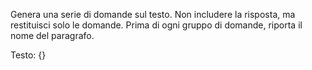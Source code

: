 Genera una serie di domande sul testo. Non includere la risposta, ma restituisci solo le domande. Prima di ogni gruppo di domande, riporta il nome del paragrafo.

Testo:
{}
